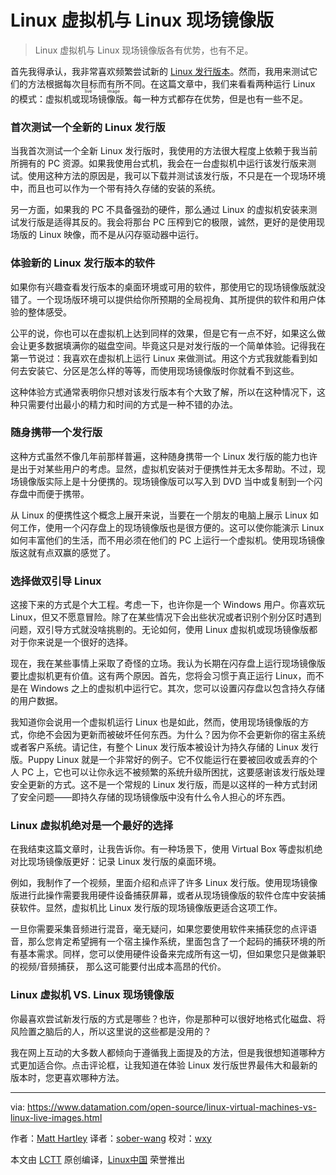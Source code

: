 Linux 虚拟机与 Linux 现场镜像版
======

> Linux 虚拟机与 Linux 现场镜像版各有优势，也有不足。

首先我得承认，我非常喜欢频繁尝试新的 [Linux 发行版本][1]。然而，我用来测试它们的方法根据每次目标而有所不同。在这篇文章中，我们来看看两种运行 Linux 的模式：虚拟机或<ruby>现场镜像版<rt>live image</rt></ruby>。每一种方式都存在优势，但是也有一些不足。

### 首次测试一个全新的 Linux 发行版

当我首次测试一个全新 Linux 发行版时，我使用的方法很大程度上依赖于我当前所拥有的 PC 资源。如果我使用台式机，我会在一台虚拟机中运行该发行版来测试。使用这种方法的原因是，我可以下载并测试该发行版，不只是在一个现场环境中，而且也可以作为一个带有持久存储的安装的系统。

另一方面，如果我的 PC 不具备强劲的硬件，那么通过 Linux 的虚拟机安装来测试发行版是适得其反的。我会将那台 PC 压榨到它的极限，诚然，更好的是使用现场版的 Linux 映像，而不是从闪存驱动器中运行。

### 体验新的 Linux 发行版本的软件

如果你有兴趣查看发行版本的桌面环境或可用的软件，那使用它的现场镜像版就没错了。一个现场版环境可以提供给你所预期的全局视角、其所提供的软件和用户体验的整体感受。

公平的说，你也可以在虚拟机上达到同样的效果，但是它有一点不好，如果这么做会让更多数据填满你的磁盘空间。毕竟这只是对发行版的一个简单体验。记得我在第一节说过：我喜欢在虚拟机上运行 Linux 来做测试。用这个方式我就能看到如何去安装它、分区是怎么样的等等，而使用现场镜像版时你就看不到这些。

这种体验方式通常表明你只想对该发行版本有个大致了解，所以在这种情况下，这种只需要付出最小的精力和时间的方式是一种不错的办法。

### 随身携带一个发行版

这种方式虽然不像几年前那样普遍，这种随身携带一个 Linux 发行版的能力也许是出于对某些用户的考虑。显然，虚拟机安装对于便携性并无太多帮助。不过，现场镜像版实际上是十分便携的。现场镜像版可以写入到 DVD 当中或复制到一个闪存盘中而便于携带。

从 Linux 的便携性这个概念上展开来说，当要在一个朋友的电脑上展示 Linux 如何工作，使用一个闪存盘上的现场镜像版也是很方便的。这可以使你能演示 Linux 如何丰富他们的生活，而不用必须在他们的 PC 上运行一个虚拟机。使用现场镜像版这就有点双赢的感觉了。

### 选择做双引导 Linux

这接下来的方式是个大工程。考虑一下，也许你是一个 Windows 用户。你喜欢玩 Linux，但又不愿意冒险。除了在某些情况下会出些状况或者识别个别分区时遇到问题，双引导方式就没啥挑剔的。无论如何，使用 Linux 虚拟机或现场镜像版都对于你来说是一个很好的选择。

现在，我在某些事情上采取了奇怪的立场。我认为长期在闪存盘上运行现场镜像版要比虚拟机更有价值。这有两个原因。首先，您将会习惯于真正运行 Linux，而不是在 Windows 之上的虚拟机中运行它。其次，您可以设置闪存盘以包含持久存储的用户数据。

我知道你会说用一个虚拟机运行 Linux 也是如此，然而，使用现场镜像版的方式，你绝不会因为更新而被破坏任何东西。为什么？因为你不会更新你的宿主系统或者客户系统。请记住，有整个 Linux 发行版本被设计为持久存储的 Linux 发行版。Puppy Linux 就是一个非常好的例子。它不仅能运行在要被回收或丢弃的个人 PC 上，它也可以让你永远不被频繁的系统升级所困扰，这要感谢该发行版处理安全更新的方式。这不是一个常规的 Linux 发行版，而是以这样的一种方式封闭了安全问题——即持久存储的现场镜像版中没有什么令人担心的坏东西。

### Linux 虚拟机绝对是一个最好的选择

在我结束这篇文章时，让我告诉你。有一种场景下，使用 Virtual Box 等虚拟机绝对比现场镜像版更好：记录 Linux 发行版的桌面环境。

例如，我制作了一个视频，里面介绍和点评了许多 Linux 发行版。使用现场镜像版进行此操作需要我用硬件设备捕获屏幕，或者从现场镜像版的软件仓库中安装捕获软件。显然，虚拟机比 Linux 发行版的现场镜像版更适合这项工作。

一旦你需要采集音频进行混音，毫无疑问，如果您要使用软件来捕获您的点评语音，那么您肯定希望拥有一个宿主操作系统，里面包含了一个起码的捕获环境的所有基本需求。同样，您可以使用硬件设备来完成所有这一切，但如果您只是做兼职的视频/音频捕获， 那么这可能要付出成本高昂的代价。

### Linux 虚拟机 VS. Linux 现场镜像版

你最喜欢尝试新发行版的方式是哪些？也许，你是那种可以很好地格式化磁盘、将风险置之脑后的人，所以这里说的这些都是没用的？

我在网上互动的大多数人都倾向于遵循我上面提及的方法，但是我很想知道哪种方式更加适合你。点击评论框，让我知道在体验 Linux 发行版世界最伟大和最新的版本时，您更喜欢哪种方法。

--------------------------------------------------------------------------------

via: https://www.datamation.com/open-source/linux-virtual-machines-vs-linux-live-images.html

作者：[Matt Hartley][a]
译者：[sober-wang](https://github.com/sober-wang)
校对：[wxy](https://github.com/wxy)

本文由 [LCTT](https://github.com/LCTT/TranslateProject) 原创编译，[Linux中国](https://linux.cn/) 荣誉推出

[a]:https://www.datamation.com/author/Matt-Hartley-3080.html
[1]:https://www.datamation.com/open-source/best-linux-distro.html
